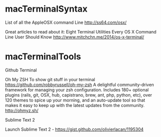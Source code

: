 # macTerminalSyntax

List of all the AppleOSX command Line
http://ss64.com/osx/

Great articles to read about it:
Eight Terminal Utilities Every OS X Command Line User Should Know
http://www.mitchchn.me/2014/os-x-terminal/

# macTerminalTools

Github Terminal

Oh My ZSH
To show git stuff in your terminal
https://github.com/robbyrussell/oh-my-zsh
A delightful community-driven framework for managing your zsh configuration. Includes 180+ optional plugins (rails, git, OSX, hub, capistrano, brew, ant, php, python, etc), over 120 themes to spice up your morning, and an auto-update tool so that makes it easy to keep up with the latest updates from the community. http://ohmyz.sh/


Sublime Text 2

Launch Sublime Text 2 - https://gist.github.com/olivierlacan/1195304


